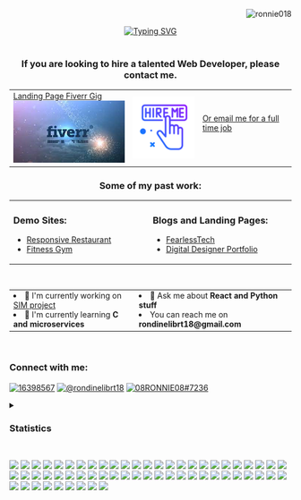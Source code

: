 <!--- Profile Views --->
<p align="right"><img src="https://komarev.com/ghpvc/?username=ronnie018&label=Profile%20views&color=0e75b6&style=flat" alt="ronnie018" /></p>

<!--- TypeWriter --->

<div align="center">
  <a href="https://git.io/typing-svg"
    ><img
      src="https://readme-typing-svg.demolab.com?font=Fire+code&weight=900&duration=1700&pause=200&center=true&vCenter=true&width=435&height=100&lines=Hi!;I'm+Rondineli+Brito.;Co-Owner+of+FearlessTech.+;Co-Owner+of+RC's+Web+Studios.+;I+love+Tech;and+I+am+a+Web+Devloper.;"
      alt="Typing SVG"
  /></a>
</div>

<br />
  
<!--- Hire me --->
  
<div align="center" > 
  <table>
    <tr>
     <div align="center" ><h3>If you are looking to hire a talented Web Developer, please contact me.</h3></div>
      <td>
        <a href="https://www.fiverr.com/share/xPwZmX">Landing Page Fiverr Gig <br><img src="/fiverr.jpg" alt=""  width="250px">
      </td>
      <td>
        <img src="/2890378.png" width="150">
      </td>
      <td>
         <a href="rondinelibrt18@gmail.com"> Or email me for a full time job <br><img src="https://images.ctfassets.net/lzny33ho1g45/best-email-app-p-img/65fb438385539afec1566a61ffbf7668/best_email_apps.jpg?w=1520&fm=jpg&q=30&fit=thumb&h=760" alt="" width="250px"></a>
      </td>
    </tr>
  </table>
</div>

<!--- past work --->

<div align="center" ><h3>Some of my past work:</h3></div>
<div align="center">
  <table>
    <tr>
      <td width="400px">
        <h3>Demo Sites:</h3>
        <ul>
          <li>
            <a href="https://4-leafs-code.github.io/ResponsiveRestaurant/">Responsive Restaurant</a>
          </li>
          <li>
             <a href="https://4-leafs-code.github.io/Gym1/">Fitness Gym</a>
          </li>
        </ul>
      </td>
      <td width="400px">
        <h3>Blogs and Landing Pages:</h3>
        <ul>
          <li>
            <a href="https://fearlesstech.github.io/">FearlessTech</a>
          </li>
          <li>
            <a href="https://robertaandrade.github.io/portfolio-design/">Digital Designer Portfolio</a>
          </li>
        </ul>
      </td>
    </tr>
  </table>
</div>

<br />
  
<!---About me Info --->

<div align="center">
  <table>
    <tr>
      <td>
        <li>
          🔭 I'm currently working on
          <a href="https://github.com/Ronnie018/search_in_media">SIM project</a>
        </li>
        <li>🌱 I'm currently learning <strong>C and microservices</strong></li>
      </td>
      <td>
        <li>💬 Ask me about <strong>React and Python stuff</strong></li>
        <li>You can reach me on <strong>rondinelibrt18@gmail.com</strong></li>
      </td>
    </tr>
  </table>
</div>

<br />

<!--- Connect --->


  <h3 align="left">Connect with me:</h3>
  <p align="left">
    <a href="https://stackoverflow.com/users/16398567" target="blank"
      ><img
        align="center"
        src="https://raw.githubusercontent.com/rahuldkjain/github-profile-readme-generator/master/src/images/icons/Social/stack-overflow.svg"
        alt="16398567"
        height="40"
        width="40"
    /></a>
    <a href="https://www.hackerrank.com/rondinelibrt18" target="blank"
      ><img
        align="center"
        src="https://raw.githubusercontent.com/rahuldkjain/github-profile-readme-generator/master/src/images/icons/Social/hackerrank.svg"
        alt="@rondinelibrt18"
        height="40"
        width="40"
    /></a>
    <a href="https://discordapp.com/users/08RONNIE08#7236" target="blank"
      ><img
        align="center"
        src="https://raw.githubusercontent.com/rahuldkjain/github-profile-readme-generator/master/src/images/icons/Social/discord.svg"
        alt="08RONNIE08#7236"
        height="40"
        width="40"
    /></a>
  <br />


<!--- Statistics --->

  <details>
    <summary>
      <h3>Statistics</h3>
    </summary>

  <img src="./profile-3d-contrib/profile-night-rainbow.svg" alt="" width="760px">
  <div align="center">
    <p>
      <img
        align="center"
        src="https://github-readme-streak-stats.herokuapp.com/?user=ronnie018&theme=midnight-purple"
        alt="ronnie018"
        height="300px"
      />
    </p>
  </div>
    
  </details>
  <br />


<!--- Badges --->

<img
  src="https://img.shields.io/badge/Brave-FB542B?style=for-the-badge&logo=Brave&logoColor=white"
  width="75px"
  float="right"
/>
<img
  src="https://img.shields.io/badge/Google%20Chrome-4285F4?style=for-the-badge&logo=GoogleChrome&logoColor=white"
  width="75px"
  float="right"
/>
<img
  src="https://img.shields.io/badge/Tor-7D4698?style=for-the-badge&logo=Tor-Browser&logoColor=white"
  width="75px"
  float="right"
/>
<img
  src="https://img.shields.io/badge/Mega-%23D90007.svg?style=for-the-badge&logo=Mega&logoColor=white"
  width="75px"
  float="right"
/>
<img
  src="https://img.shields.io/badge/MariaDB-003545?style=for-the-badge&logo=mariadb&logoColor=white"
  width="75px"
  float="right"
/>
<img
  src="https://img.shields.io/badge/mysql-%2300f.svg?style=for-the-badge&logo=mysql&logoColor=white"
  width="75px"
  float="right"
/>
<img
  src="https://img.shields.io/badge/MongoDB-%234ea94b.svg?style=for-the-badge&logo=mongodb&logoColor=white"
  width="75px"
  float="right"
/>
<img
  src="https://img.shields.io/badge/SurrealDB-FF00A0?style=for-the-badge&logo=surrealdb&logoColor=white"
  width="75px"
  float="right"
/>
<img
  src="https://img.shields.io/badge/figma-%23F24E1E.svg?style=for-the-badge&logo=figma&logoColor=white"
  width="75px"
  float="right"
/>
<img
  src="https://img.shields.io/badge/Canva-%2300C4CC.svg?style=for-the-badge&logo=Canva&logoColor=white"
  width="75px"
  float="right"
/>
<img
  src="https://img.shields.io/badge/Gimp-657D8B?style=for-the-badge&logo=gimp&logoColor=FFFFFF"
  width="75px"
  float="right"
/>
<img
  src="https://img.shields.io/badge/Krita-203759?style=for-the-badge&logo=krita&logoColor=EEF37B"
  width="75px"
  float="right"
/>
<img
  src="https://img.shields.io/badge/Codepen-000000?style=for-the-badge&logo=codepen&logoColor=white"
  width="75px"
  float="right"
/>
<img
  src="https://img.shields.io/badge/Reddit-%23FF4500.svg?style=for-the-badge&logo=Reddit&logoColor=white"
  width="75px"
  float="right"
/>
<img
  src="https://img.shields.io/badge/StackExchange-%23ffffff.svg?style=for-the-badge&logo=StackExchange&logoColor=white"
  width="75px"
  float="right"
/>
<img
  src="https://img.shields.io/badge/-Stackoverflow-FE7A16?style=for-the-badge&logo=stack-overflow&logoColor=white"
  width="75px"
  float="right"
/>
<img
  src="https://img.shields.io/badge/Freecodecamp-%23123.svg?&style=for-the-badge&logo=freecodecamp&logoColor=green"
  width="75px"
  float="right"
/>
<img
  src="https://img.shields.io/badge/GeeksforGeeks-gray?style=for-the-badge&logo=geeksforgeeks&logoColor=35914c"
  width="75px"
  float="right"
/>
<img
  src="https://img.shields.io/badge/KhanAcademy-%2314BF96.svg?style=for-the-badge&logo=KhanAcademy&logoColor=white"
  width="75px"
  float="right"
/>
<img
  src="https://img.shields.io/badge/MDN_Web_Docs-black?style=for-the-badge&logo=mdnwebdocs&logoColor=white"
  width="75px"
  float="right"
/>
<img
  src="https://img.shields.io/badge/Udemy-A435F0?style=for-the-badge&logo=Udemy&logoColor=white"
  width="75px"
  float="right"
/>
<img
  src="https://img.shields.io/badge/Anaconda-%2344A833.svg?style=for-the-badge&logo=anaconda&logoColor=white"
  width="75px"
  float="right"
/>
<img
  src="https://img.shields.io/badge/.NET-5C2D91?style=for-the-badge&logo=.net&logoColor=white"
  width="75px"
  float="right"
/>
<img
  src="https://img.shields.io/badge/express.js-%23404d59.svg?style=for-the-badge&logo=express&logoColor=%2361DAFB"
  width="75px"
  float="right"
/>
<img
  src="https://img.shields.io/badge/flask-%23000.svg?style=for-the-badge&logo=flask&logoColor=white"
  width="75px"
  float="right"
/>
<img
  src="https://img.shields.io/badge/GULP-%23CF4647.svg?style=for-the-badge&logo=gulp&logoColor=white"
  width="75px"
  float="right"
/>
<img
  src="https://img.shields.io/badge/JWT-black?style=for-the-badge&logo=JSON%20web%20tokens"
  width="75px"
  float="right"
/>
<img
  src="https://img.shields.io/badge/Next-black?style=for-the-badge&logo=next.js&logoColor=white"
  width="75px"
  float="right"
/>
<img
  src="https://img.shields.io/badge/nestjs-%23E0234E.svg?style=for-the-badge&logo=nestjs&logoColor=white"
  width="75px"
  float="right"
/>
<img
  src="https://img.shields.io/badge/react-%2320232a.svg?style=for-the-badge&logo=react&logoColor=%2361DAFB"
  width="75px"
  float="right"
/>
<img
  src="https://img.shields.io/badge/opencv-%23white.svg?style=for-the-badge&logo=opencv&logoColor=white"
  width="75px"
  float="right"
/>
<img
  src="https://img.shields.io/badge/React_Router-CA4245?style=for-the-badge&logo=react-router&logoColor=white"
  width="75px"
  float="right"
/>
<img
  src="https://img.shields.io/badge/redux-%23593d88.svg?style=for-the-badge&logo=redux&logoColor=white"
  width="75px"
  float="right"
/>
<img
  src="https://img.shields.io/badge/SASS-hotpink.svg?style=for-the-badge&logo=SASS&logoColor=white"
  width="75px"
  float="right"
/>
<img
  src="https://img.shields.io/badge/threejs-black?style=for-the-badge&logo=three.js&logoColor=white"
  width="75px"
  float="right"
/>
<img
  src="https://img.shields.io/badge/vite-%23646CFF.svg?style=for-the-badge&logo=vite&logoColor=white"
  width="75px"
  float="right"
/>
<img
  src="https://img.shields.io/badge/webpack-%238DD6F9.svg?style=for-the-badge&logo=webpack&logoColor=black"
  width="75px"
  float="right"
/>
<img
  src="https://img.shields.io/badge/WordPress-%23117AC9.svg?style=for-the-badge&logo=WordPress&logoColor=white"
  width="75px"
  float="right"
/>
<img
  src="https://img.shields.io/badge/AWS-%23FF9900.svg?style=for-the-badge&logo=amazon-aws&logoColor=white"
  width="75px"
  float="right"
/>
<img
  src="https://img.shields.io/badge/firebase-%23039BE5.svg?style=for-the-badge&logo=firebase"
  width="75px"
  float="right"
/>
<img
  src="https://img.shields.io/badge/GoogleCloud-%234285F4.svg?style=for-the-badge&logo=google-cloud&logoColor=white"
  width="75px"
  float="right"
/>
<img
  src="https://img.shields.io/badge/heroku-%23430098.svg?style=for-the-badge&logo=heroku&logoColor=white"
  width="75px"
  float="right"
/>
<img
  src="https://img.shields.io/badge/jupyter-%23FA0F00.svg?style=for-the-badge&logo=jupyter&logoColor=white"
  width="75px"
  float="right"
/>
<img
  src="https://img.shields.io/badge/IntelliJIDEA-000000.svg?style=for-the-badge&logo=intellij-idea&logoColor=white"
  width="75px"
  float="right"
/>
<img
  src="https://img.shields.io/badge/CodePen-white?style=for-the-badge&logo=codepen&logoColor=black"
  width="75px"
  float="right"
/>
<img
  src="https://img.shields.io/badge/pycharm-143?style=for-the-badge&logo=pycharm&logoColor=black&color=black&labelColor=green"
  width="75px"
  float="right"
/>
<img
  src="https://img.shields.io/badge/Visual%20Studio%20Code-0078d7.svg?style=for-the-badge&logo=visual-studio-code&logoColor=white"
  width="75px"
  float="right"
/>
<img
  src="https://img.shields.io/badge/Visual%20Studio-5C2D91.svg?style=for-the-badge&logo=visual-studio&logoColor=white"
  width="75px"
  float="right"
/>
<img
  src="https://img.shields.io/badge/c%23-%23239120.svg?style=for-the-badge&logo=c-sharp&logoColor=white"
  width="75px"
  float="right"
/>
<img
  src="https://img.shields.io/badge/html5-%23E34F26.svg?style=for-the-badge&logo=html5&logoColor=white"
  width="75px"
  float="right"
/>
<img
  src="https://img.shields.io/badge/-GraphQL-E10098?style=for-the-badge&logo=graphql&logoColor=white"
  width="75px"
  float="right"
/>
<img
  src="https://img.shields.io/badge/javascript-%23323330.svg?style=for-the-badge&logo=javascript&logoColor=%23F7DF1E"
  width="75px"
  float="right"
/>
<img
  src="https://img.shields.io/badge/markdown-%23000000.svg?style=for-the-badge&logo=markdown&logoColor=white"
  width="75px"
  float="right"
/>
<img
  src="https://img.shields.io/badge/python-3670A0?style=for-the-badge&logo=python&logoColor=ffdd54"
  width="75px"
  float="right"
/>
<img
  src="https://img.shields.io/badge/typescript-%23007ACC.svg?style=for-the-badge&logo=typescript&logoColor=white"
  width="75px"
  float="right"
/>
<img
  src="https://img.shields.io/badge/Matplotlib-%23ffffff.svg?style=for-the-badge&logo=Matplotlib&logoColor=black"
  width="75px"
  float="right"
/>
<img
  src="https://img.shields.io/badge/pandas-%23150458.svg?style=for-the-badge&logo=pandas&logoColor=white"
  width="75px"
  float="right"
/>
<img
  src="https://img.shields.io/badge/numpy-%23013243.svg?style=for-the-badge&logo=numpy&logoColor=white"
  width="75px"
  float="right"
/>
<img
  src="https://img.shields.io/badge/-jest-%23C21325?style=for-the-badge&logo=jest&logoColor=white"
  width="75px"
  float="right"
/>


<!---
we are bonded before we even met, before were even born, before the names, before the words, before the mans, before the world exists, we are bonded, from the moment i wake up, untill the moment i close my eyes and even when i close them, youre still there, your ressoning voice, your singing, me encanta.and Its all dust, the doubt, the fears, the chains, the pains, the tears, those are only of happiness now. I dont need to think how, i just need to think of you. and its all worthing.
--->
